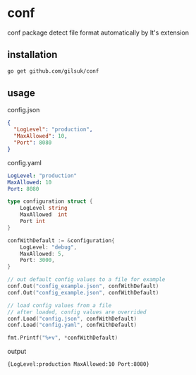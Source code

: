 # conf

conf package detect file format automatically by It's extension

## installation

```bash
go get github.com/gilsuk/conf
```

## usage

config.json

```json
{
  "LogLevel": "production",
  "MaxAllowed": 10,
  "Port": 8080
}
```

config.yaml

```yaml
LogLevel: "production"
MaxAllowed: 10
Port: 8080
```

```go
type configuration struct {
    LogLevel string
    MaxAllowed  int
    Port int
}

confWithDefault := &configuration{
    LogLevel: "debug",
    MaxAllowed: 5,
    Port: 3000,
}

// out default config values to a file for example
conf.Out("config_example.json", confWithDefault)
conf.Out("config_example.json", confWithDefault)

// load config values from a file
// after loaded, config values are overrided
conf.Load("config.json", confWithDefault)
conf.Load("config.yaml", confWithDefault)

fmt.Printf("%+v", *confWithDefault)
```

output

```bash
{LogLevel:production MaxAllowed:10 Port:8080}
```
